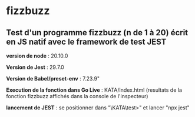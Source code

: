 # fizzbuzz
## Test d'un programme fizzbuzz (n de 1 à 20)  écrit en JS natif avec le framework de test JEST
**version de node** : 20.10.0

**Version de Jest** : 29.7.0

**Version de Babel/preset-env** : 7.23.9"

**Execution de la fonction dans Go Live** : KATA/index.html (resultats de la fonction fizzbuzz affichés dans la console de l'inspecteur)

**lancement de JEST** : se positionner dans "\KATA\test>" et lancer "npx jest"

